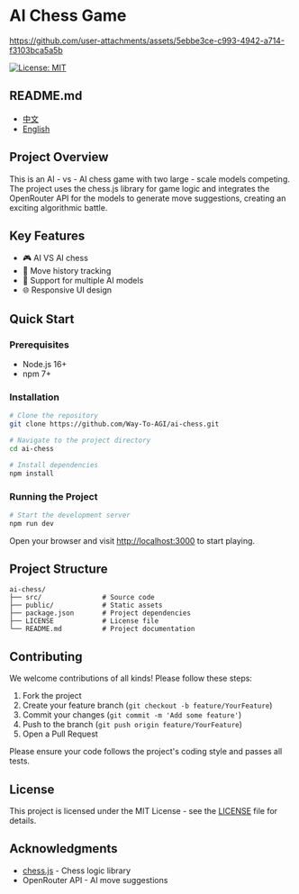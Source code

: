# AI Chess Game


https://github.com/user-attachments/assets/5ebbe3ce-c993-4942-a714-f3103bca5a5b


[![License: MIT](https://img.shields.io/badge/License-MIT-yellow.svg)](https://opensource.org/licenses/MIT)

## README.md

- [中文](README_zh.md)
- [English](README.md)

## Project Overview

This is an AI - vs - AI chess game with two large - scale models competing. The project uses the chess.js library for game logic and integrates the OpenRouter API for the models to generate move suggestions, creating an exciting algorithmic battle.

## Key Features

- 🎮 AI VS AI chess 
- 📜 Move history tracking
- 🤖 Support for multiple AI models
- 🌐 Responsive UI design

## Quick Start

### Prerequisites

- Node.js 16+
- npm 7+

### Installation

```bash
# Clone the repository
git clone https://github.com/Way-To-AGI/ai-chess.git

# Navigate to the project directory
cd ai-chess

# Install dependencies
npm install
```

### Running the Project

```bash
# Start the development server
npm run dev
```

Open your browser and visit [http://localhost:3000](http://localhost:3000) to start playing.

## Project Structure

```
ai-chess/
├── src/               # Source code
├── public/            # Static assets
├── package.json       # Project dependencies
├── LICENSE            # License file
└── README.md          # Project documentation
```

## Contributing

We welcome contributions of all kinds! Please follow these steps:

1. Fork the project
2. Create your feature branch (`git checkout -b feature/YourFeature`)
3. Commit your changes (`git commit -m 'Add some feature'`)
4. Push to the branch (`git push origin feature/YourFeature`)
5. Open a Pull Request

Please ensure your code follows the project's coding style and passes all tests.

## License

This project is licensed under the MIT License - see the [LICENSE](LICENSE) file for details.

## Acknowledgments

- [chess.js](https://github.com/jhlywa/chess.js) - Chess logic library
- OpenRouter API - AI move suggestions
